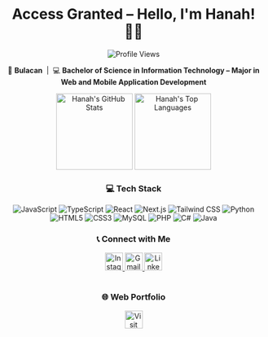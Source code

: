 <h1 align="center">Access Granted – Hello, I'm Hanah! 👩‍💻</h1>

<div align="center">
  <img src="https://komarev.com/ghpvc/?username=hanahmaee&label=Profile%20Views&color=blue&style=for-the-badge" alt="Profile Views" />
</div>

<p align="center">
  📍 <strong>Bulacan</strong> &nbsp;|&nbsp; 💻 <strong>Bachelor of Science in Information Technology – Major in Web and Mobile Application Development</strong>
</p>

<div align="center">
  <img src="https://github-readme-stats.vercel.app/api?username=hanahmaee&hide_title=false&hide_rank=false&show_icons=true&include_all_commits=true&count_private=true&disable_animations=false&hide=stars&theme=dracula&locale=en&hide_border=false&cache_seconds=1800" height="150" alt="Hanah's GitHub Stats" />
  <img src="https://github-readme-stats.vercel.app/api/top-langs?username=hanahmaee&locale=en&hide_title=false&layout=compact&card_width=320&langs_count=5&theme=dracula&hide_border=false&cache_seconds=1800" height="150" alt="Hanah's Top Languages" />
</div>

<h3 align="center">💻 Tech Stack</h3>

<div align="center">
  <img src="https://img.shields.io/badge/JavaScript-F7DF1E?style=for-the-badge&logo=javascript&logoColor=black" alt="JavaScript" />
  <img src="https://img.shields.io/badge/TypeScript-3178C6?style=for-the-badge&logo=typescript&logoColor=white" alt="TypeScript" />
  <img src="https://img.shields.io/badge/React-20232A?style=for-the-badge&logo=react&logoColor=61DAFB" alt="React" />
  <img src="https://img.shields.io/badge/Next.js-000000?style=for-the-badge&logo=next.js&logoColor=white" alt="Next.js" />
  <img src="https://img.shields.io/badge/Tailwind_CSS-38B2AC?style=for-the-badge&logo=tailwind-css&logoColor=white" alt="Tailwind CSS" />
  <img src="https://img.shields.io/badge/Python-3776AB?style=for-the-badge&logo=python&logoColor=white" alt="Python" />
  <img src="https://img.shields.io/badge/HTML5-E34F26?style=for-the-badge&logo=html5&logoColor=white" alt="HTML5" />
  <img src="https://img.shields.io/badge/CSS3-1572B6?style=for-the-badge&logo=css3&logoColor=white" alt="CSS3" />
  <img src="https://img.shields.io/badge/MySQL-4479A1?style=for-the-badge&logo=mysql&logoColor=white" alt="MySQL" />
  <img src="https://img.shields.io/badge/PHP-777BB4?style=for-the-badge&logo=php&logoColor=white" alt="PHP" />
  <img src="https://img.shields.io/badge/C%23-239120?style=for-the-badge&logo=c-sharp&logoColor=white" alt="C#" />
  <img src="https://img.shields.io/badge/Java-ED8B00?style=for-the-badge&logo=java&logoColor=white" alt="Java" />
</div>

<h3 align="center">📞 Connect with Me</h3>

<div align="center">
  <a href="https://instagram.com/hanah.maee" target="_blank">
    <img src="https://img.shields.io/static/v1?message=Instagram&logo=instagram&label=&color=E4405F&logoColor=white&labelColor=&style=for-the-badge" height="35" alt="Instagram" />
  </a>
  <a href="https://mail.google.com/mail/?view=cm&fs=1&to=hanahmaeespineda@gmail.com" target="_blank">
    <img src="https://img.shields.io/static/v1?message=Gmail&logo=gmail&label=&color=D14836&logoColor=white&labelColor=&style=for-the-badge" height="35" alt="Gmail" />
  </a>
  <a href="https://www.linkedin.com/in/hanah-mae-espineda-053031339/" target="_blank">
    <img src="https://img.shields.io/static/v1?message=LinkedIn&logo=linkedin&label=&color=0077B5&logoColor=white&labelColor=&style=for-the-badge" height="35" alt="LinkedIn" />
  </a>
</div>

<br clear="both" />

<h3 align="center">🌐 Web Portfolio</h3>

<div align="center">
  <a href="https://hanahmaeespineda.vercel.app/" target="_blank">
    <img src="https://img.shields.io/static/v1?message=Visit&logo=vercel&label=&color=000000&logoColor=white&labelColor=&style=for-the-badge" height="35" alt="Visit" />
  </a>
</div>
